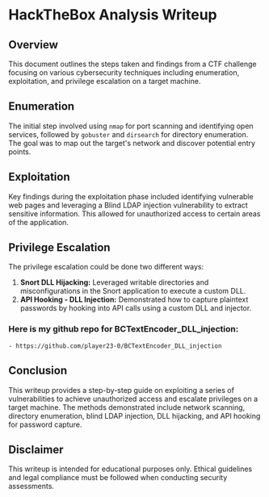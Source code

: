 # HackTheBox Analysis Writeup

## Overview

This document outlines the steps taken and findings from a CTF challenge focusing on various cybersecurity techniques including enumeration, exploitation, and privilege escalation on a target machine.

## Enumeration

The initial step involved using `nmap` for port scanning and identifying open services, followed by `gobuster` and `dirsearch` for directory enumeration. The goal was to map out the target's network and discover potential entry points.

## Exploitation

Key findings during the exploitation phase included identifying vulnerable web pages and leveraging a Blind LDAP injection vulnerability to extract sensitive information. This allowed for unauthorized access to certain areas of the application.

## Privilege Escalation

The privilege escalation could be done two different ways:

1. **Snort DLL Hijacking:** Leveraged writable directories and misconfigurations in the Snort application to execute a custom DLL.
2. **API Hooking - DLL Injection:** Demonstrated how to capture plaintext passwords by hooking into API calls using a custom DLL and injector.

### Here is my github repo for BCTextEncoder_DLL_injection:
    - https://github.com/player23-0/BCTextEncoder_DLL_injection

## Conclusion

This writeup provides a step-by-step guide on exploiting a series of vulnerabilities to achieve unauthorized access and escalate privileges on a target machine. The methods demonstrated include network scanning, directory enumeration, blind LDAP injection, DLL hijacking, and API hooking for password capture.

## Disclaimer

This writeup is intended for educational purposes only. Ethical guidelines and legal compliance must be followed when conducting security assessments.

